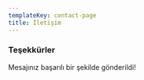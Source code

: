 ```yaml
---
templateKey: contact-page
title: İletişim
---
```


### Teşekkürler

Mesajınız başarılı bir şekilde gönderildi!
